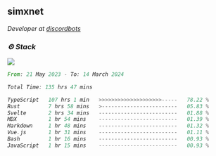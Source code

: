<h2>simxnet</h2>
<p><em>Developer at <a href="https://github.com/dbotslist">discordbots</a></p>

### ⚙️ Stack
![](https://skillicons.dev/icons?i=git,docker,js,ts,cloudflare,css,deno,express,cpp,rust,arduino,graphql,html,nestjs,react,apollo,bash,lua,nextjs,nodejs,ps,powershell,neovim,postgres,tailwind,prisma)

<!--START_SECTION:waka-->

```rust
From: 21 May 2023 - To: 14 March 2024

Total Time: 135 hrs 47 mins

TypeScript   107 hrs 1 min   >>>>>>>>>>>>>>>>>>>>-----   78.22 %
Rust         7 hrs 58 mins   >------------------------   05.83 %
Svelte       2 hrs 34 mins   -------------------------   01.88 %
MDX          1 hr 54 mins    -------------------------   01.39 %
Markdown     1 hr 48 mins    -------------------------   01.32 %
Vue.js       1 hr 31 mins    -------------------------   01.11 %
Bash         1 hr 16 mins    -------------------------   00.93 %
JavaScript   1 hr 15 mins    -------------------------   00.93 %
```

<!--END_SECTION:waka-->


<!--
<p align="center">
     <a href="https://discord.gg/HhybNhchcC"><img src="https://invidget.switchblade.xyz/sejc7TnX6N" align="center" ><a>
</p> 
-->

